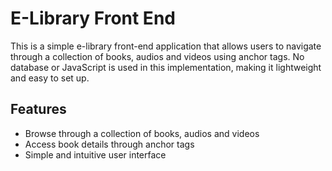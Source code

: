 # E-Library Front End

This is a simple e-library front-end application that allows users to navigate through a collection of books, audios and videos
using anchor tags.
No database or JavaScript is used in this implementation, making it lightweight and easy to set up.

## Features

- Browse through a collection of books, audios and videos
- Access book details through anchor tags
- Simple and intuitive user interface
